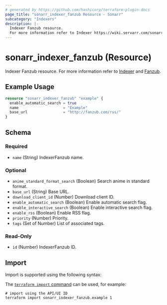 ```yaml
---
# generated by https://github.com/hashicorp/terraform-plugin-docs
page_title: "sonarr_indexer_fanzub Resource - Sonarr"
subcategory: "Indexers"
description: |-
  Indexer Fanzub resource.
  For more information refer to Indexer https://wiki.servarr.com/sonarr/settings#indexers and Fanzub https://wiki.servarr.com/sonarr/supported#fanzub.
---
```


# sonarr_indexer_fanzub (Resource)

<!-- subcategory:Indexers -->
Indexer Fanzub resource.
For more information refer to [Indexer](https://wiki.servarr.com/sonarr/settings#indexers) and [Fanzub](https://wiki.servarr.com/sonarr/supported#fanzub).

## Example Usage

```terraform
resource "sonarr_indexer_fanzub" "example" {
  enable_automatic_search = true
  name                    = "Example"
  base_url                = "http://fanzub.com/rss/"
}
```

<!-- schema generated by tfplugindocs -->
## Schema

### Required

- `name` (String) IndexerFanzub name.

### Optional

- `anime_standard_format_search` (Boolean) Search anime in standard format.
- `base_url` (String) Base URL.
- `download_client_id` (Number) Download client ID.
- `enable_automatic_search` (Boolean) Enable automatic search flag.
- `enable_interactive_search` (Boolean) Enable interactive search flag.
- `enable_rss` (Boolean) Enable RSS flag.
- `priority` (Number) Priority.
- `tags` (Set of Number) List of associated tags.

### Read-Only

- `id` (Number) IndexerFanzub ID.

## Import

Import is supported using the following syntax:

The [`terraform import` command](https://developer.hashicorp.com/terraform/cli/commands/import) can be used, for example:

```shell
# import using the API/UI ID
terraform import sonarr_indexer_fanzub.example 1
```
